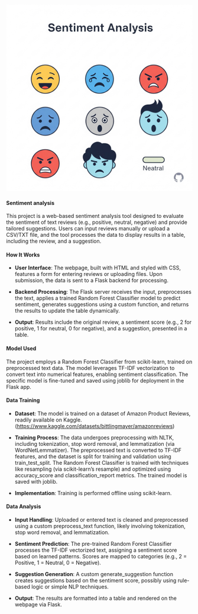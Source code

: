 ![Sentiment Analysis Flow](./assets/sentiment_analysis_diagram.png)

#### Sentiment analysis

This project is a web-based sentiment analysis tool designed to evaluate the sentiment of text reviews (e.g., positive, neutral, negative) and provide tailored suggestions. Users can input reviews manually or upload a CSV/TXT file, and the tool processes the data to display results in a table, including the review, and a suggestion.

#### How It Works
- **User Interface**: The webpage, built with HTML and styled with CSS, features a form for entering reviews or uploading files. Upon submission, the data is sent to a Flask backend for processing.
  
- **Backend Processing**: The Flask server receives the input, preprocesses the text, applies a trained Random Forest Classifier model to predict sentiment, generates suggestions using a custom function, and returns the results to update the table dynamically.

- **Output**: Results include the original review, a sentiment score (e.g., 2 for positive, 1 for neutral, 0 for negative), and a suggestion, presented in a table.

#### Model Used
The project employs a Random Forest Classifier from scikit-learn, trained on preprocessed text data. The model leverages TF-IDF vectorization to convert text into numerical features, enabling sentiment classification. The specific model is fine-tuned and saved using joblib for deployment in the Flask app.

#### Data Training
- **Dataset**: The model is trained on a dataset of Amazon Product Reviews, readily available on Kaggle.(https://www.kaggle.com/datasets/bittlingmayer/amazonreviews)
  
- **Training Process**: The data undergoes preprocessing with NLTK, including tokenization, stop word removal, and lemmatization (via WordNetLemmatizer). The preprocessed text is converted to TF-IDF features, and the dataset is split for training and validation using train_test_split. The Random Forest Classifier is trained with techniques like resampling (via scikit-learn’s resample) and optimized using accuracy_score and classification_report metrics. The trained model is saved with joblib.

- **Implementation**: Training is performed offline using scikit-learn.

#### Data Analysis
- **Input Handling**: Uploaded or entered text is cleaned and preprocessed using a custom preprocess_text function, likely involving tokenization, stop word removal, and lemmatization.

- **Sentiment Prediction**: The pre-trained Random Forest Classifier processes the TF-IDF vectorized text, assigning a sentiment score based on learned patterns. Scores are mapped to categories (e.g., 2 = Positive, 1 = Neutral, 0 = Negative).

- **Suggestion Generation**: A custom generate_suggestion function creates suggestions based on the sentiment score, possibly using rule-based logic or simple NLP techniques.
  
- **Output**: The results are formatted into a table and rendered on the webpage via Flask.


